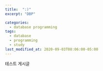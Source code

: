 ```yaml
---
title:  ":)"
excerpt: "DBP"

categories:
  - database programming
tags:
  - database
  - programming
  - study
last_modified_at: 2020-09-03T08:06:00-05:00
---
```


테스트 게시글
